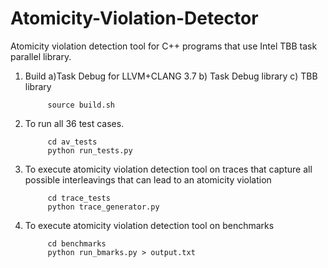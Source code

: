 # Atomicity-Violation-Detector
Atomicity violation detection tool for C++ programs that use Intel TBB task parallel library.

1. Build a)Task Debug for LLVM+CLANG 3.7 b) Task Debug library c) TBB library

            source build.sh

2. To run all 36 test cases.

            cd av_tests
            python run_tests.py

3. To execute atomicity violation detection tool on traces that capture all possible interleavings that can lead to an atomicity violation

            cd trace_tests
            python trace_generator.py

3. To execute atomicity violation detection tool on benchmarks

            cd benchmarks
            python run_bmarks.py > output.txt
